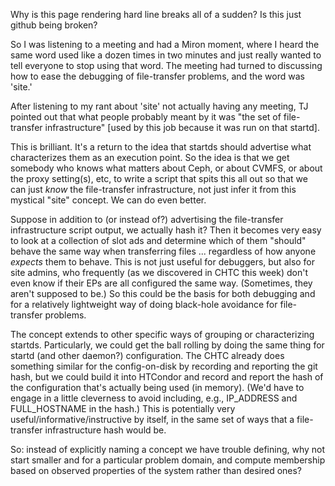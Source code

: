 Why is this page rendering hard line breaks all of a sudden?  Is this just github being broken?

So I was listening to a meeting and had a Miron moment, where I heard the same
word used like a dozen times in two minutes and just really wanted to tell
everyone to stop using that word.  The meeting had turned to discussing how to
ease the debugging of file-transfer problems, and the word was 'site.'

After listening to my rant about 'site' not actually having any meeting, TJ
pointed out that what people probably meant by it was "the set of file-transfer
infrastructure" [used by this job because it was run on that startd].

This is brilliant.  It's a return to the idea that startds should advertise
what characterizes them as an execution point.  So the idea is that we get
somebody who knows what matters about Ceph, or about CVMFS, or about the
proxy setting(s), etc, to write a script that spits this all out so that we
can just _know_ the file-transfer infrastructure, not just infer it from
this mystical "site" concept.  We can do even better.

Suppose in addition to (or instead of?) advertising the file-transfer
infrastructure script output, we actually hash it?  Then it becomes
very easy to look at a collection of slot ads and determine which of
them "should" behave the same way when transferring files ... regardless
of how anyone _expects_ them to behave.  This is not just useful for
debuggers, but also for site admins, who frequently (as we discovered
in CHTC this week) don't even know if their EPs are all configured the
same way.  (Sometimes, they aren't supposed to be.)  So this could be
the basis for both debugging and for a relatively lightweight way of
doing black-hole avoidance for file-transfer problems.

The concept extends to other specific ways of grouping or characterizing
startds.  Particularly, we could get the ball rolling by doing the same
thing for startd (and other daemon?) configuration.  The CHTC already
does something similar for the config-on-disk by recording and reporting
the git hash, but we could build it into HTCondor and record and report
the hash of the configuration that's actually being used (in memory).  (We'd
have to engage in a little cleverness to avoid including, e.g., IP_ADDRESS
and FULL_HOSTNAME in the hash.)  This is potentially very
useful/informative/instructive by itself, in the same set of ways that a
file-transfer infrastructure hash would be.

So: instead of explicitly naming a concept we have trouble defining, why
not start smaller and for a particular problem domain, and compute
membership based on observed properties of the system rather than
desired ones?
